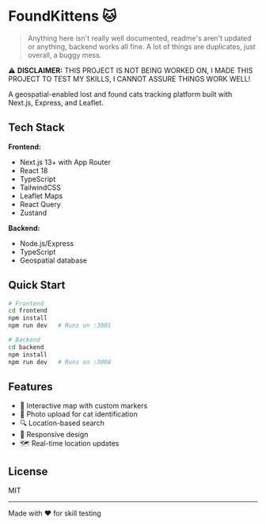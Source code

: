 # FoundKittens 🐱

> Anything here isn't really well documented, readme's aren't updated or anything, backend works all fine. A lot of things are duplicates, just overall, a buggy mess.

⚠️ **DISCLAIMER:** THIS PROJECT IS NOT BEING WORKED ON, I MADE THIS PROJECT TO TEST MY SKILLS, I CANNOT ASSURE THINGS WORK WELL!

A geospatial-enabled lost and found cats tracking platform built with Next.js, Express, and Leaflet.

## Tech Stack

**Frontend:**
- Next.js 13+ with App Router
- React 18
- TypeScript
- TailwindCSS
- Leaflet Maps
- React Query
- Zustand

**Backend:**
- Node.js/Express
- TypeScript
- Geospatial database

## Quick Start

```bash
# Frontend
cd frontend
npm install
npm run dev   # Runs on :3001

# Backend
cd backend
npm install
npm run dev   # Runs on :3000
```

## Features
- 📍 Interactive map with custom markers
- 📸 Photo upload for cat identification
- 🔍 Location-based search
- 📱 Responsive design
- 🗺️ Real-time location updates

## License
MIT

---
Made with ❤️ for skill testing
